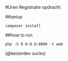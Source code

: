 #Uren Registratie opdracht

##setup
```
composer install
```
    
##how to run
```
php -S 0.0.0.0:8080 -t web
```

(@keizerdev sucks)

